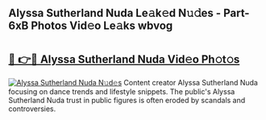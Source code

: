 ## Alyssa Sutherland Nuda Le𝚊k𝚎d N𝚞𝚍es - Part-6xB Photos Vid𝚎o Le𝚊ks wbvog

# <h2><a href="http://fbb7yg.evod.top/?m=Alyssa+Sutherland+Nuda">🔗 👉🔴 Alyssa Sutherland Nuda Vid𝚎o Ph𝚘t𝚘s</a></h2>

[![Alyssa Sutherland Nuda N𝚞d𝚎s](https://i.imgur.com/8V9OHl7.gif)](http://fbb7yg.evod.top/?m=Alyssa+Sutherland+Nuda)
Content creator Alyssa Sutherland Nuda focusing on dance trends and lifestyle snippets. The public's Alyssa Sutherland Nuda trust in public figures is often eroded by scandals and controversies. 
